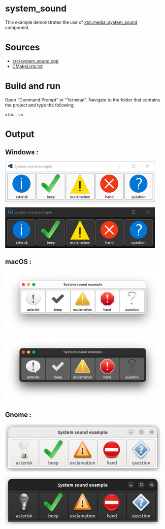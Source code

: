 # system_sound

This example demonstrates the use of [xtd::media::system_sound](https://gammasoft71.github.io/xtd/reference_guides/latest/classxtd_1_1media_1_1system__sound.html) component.

# Sources

* [src/system_sound.cpp](src/system_sound.cpp)
* [CMakeLists.txt](CMakeLists.txt)

# Build and run

Open "Command Prompt" or "Terminal". Navigate to the folder that contains the project and type the following:

```shell
xtdc run
```

# Output

## Windows :

![Screenshot](../../../../docs/pictures/examples/system_sound_w.png)

![Screenshot](../../../../docs/pictures/examples/system_sound_wd.png)

## macOS :

![Screenshot](../../../../docs/pictures/examples/system_sound_m.png)

![Screenshot](../../../../docs/pictures/examples/system_sound_md.png)

## Gnome :

![Screenshot](../../../../docs/pictures/examples/system_sound_g.png)

![Screenshot](../../../../docs/pictures/examples/system_sound_gd.png)
